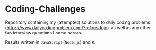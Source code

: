 # Coding-Challenges
Repository containing my (attempted) solutions to daily coding problems (https://www.dailycodingproblem.com/?ref=csdojo), as well as any other fun interview questions I come across.

Results written in `JavaScript` (`Node.js`) and `R`.
